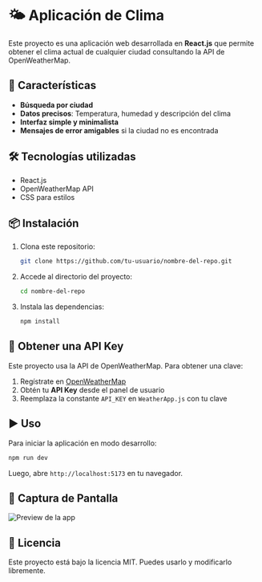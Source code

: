 # 🌤 Aplicación de Clima

Este proyecto es una aplicación web desarrollada en **React.js** que permite obtener el clima actual de cualquier ciudad consultando la API de OpenWeatherMap.

## 🚀 Características

- **Búsqueda por ciudad**
- **Datos precisos**: Temperatura, humedad y descripción del clima
- **Interfaz simple y minimalista**
- **Mensajes de error amigables** si la ciudad no es encontrada

## 🛠 Tecnologías utilizadas

- React.js
- OpenWeatherMap API
- CSS para estilos

## 📦 Instalación

1. Clona este repositorio:

   ```bash
   git clone https://github.com/tu-usuario/nombre-del-repo.git
   ```

2. Accede al directorio del proyecto:

   ```bash
   cd nombre-del-repo
   ```

3. Instala las dependencias:

   ```bash
   npm install
   ```

## 🔑 Obtener una API Key

Este proyecto usa la API de OpenWeatherMap. Para obtener una clave:

1. Regístrate en [OpenWeatherMap](https://openweathermap.org/)
2. Obtén tu **API Key** desde el panel de usuario
3. Reemplaza la constante `API_KEY` en `WeatherApp.js` con tu clave

## ▶️ Uso

Para iniciar la aplicación en modo desarrollo:

```bash
npm run dev
```

Luego, abre `http://localhost:5173` en tu navegador.

## 📸 Captura de Pantalla

![Preview de la app](https://via.placeholder.com/600x300)

## 📄 Licencia

Este proyecto está bajo la licencia MIT. Puedes usarlo y modificarlo libremente.
